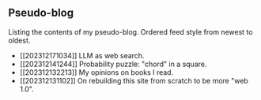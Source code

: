 ## Pseudo-blog
Listing the contents of my pseudo-blog. Ordered feed style from newest to
oldest.

* [[202312171034]] LLM as web search.
* [[202312141244]] Probability puzzle: "chord" in a square.
* [[202312132213]] My opinions on books I read.
* [[202312131102]] On rebuilding this site from scratch to be more "web 1.0".

